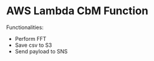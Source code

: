 AWS Lambda CbM Function
==================================

Functionalities:
* Perform FFT
* Save csv to S3
* Send payload to SNS
